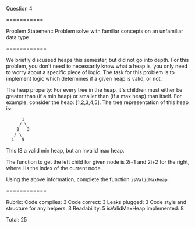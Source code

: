Question 4

===========

Problem Statement: Problem solve with familiar concepts on an unfamiliar data type

============

We briefly discussed heaps this semester, but did not go into depth. For this problem, you don't need to necessarily
know what a heap is, you only need to worry about a specific piece of logic. The task for this problem is to implement
logic which determines if a given heap is valid, or not.

The heap property: For every tree in the heap, it's children must either be greater than (if a min heap) or smaller than
(if a max heap) than itself. For example, consider the heap: [1,2,3,4,5]. The tree representation of this heap is:

          1
         / \
        2   3
       / \
      4   5

This IS a valid min heap, but an invalid max heap.

The function to get the left child for given node is 2i+1 and 2i+2 for the right, where i is the index of the current
node.

Using the above information, complete the function `isValidMaxHeap`.

============

Rubric:
Code compiles: 3
Code correct: 3
Leaks plugged: 3
Code style and structure for any helpers: 3 
Readability: 5
isValidMaxHeap implemented: 8

Total: 25
